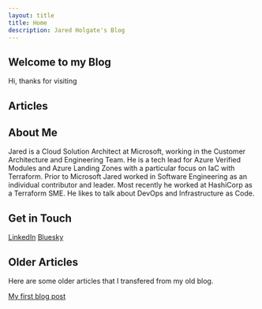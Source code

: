 ```yaml
---
layout: title
title: Home
description: Jared Holgate's Blog
---
```


## Welcome to my Blog

Hi, thanks for visiting

## Articles



## About Me

Jared is a Cloud Solution Architect at Microsoft, working in the Customer Architecture and Engineering Team. He is a tech lead for Azure Verified Modules and Azure Landing Zones with a particular focus on IaC with Terraform. Prior to Microsoft Jared worked in Software Engineering as an individual contributor and leader. Most recently he worked at HashiCorp as a Terraform SME. He likes to talk about DevOps and Infrastructure as Code.

## Get in Touch

[LinkedIn](https://www.linkedin.com/in/jaredfholgate/)
[Bluesky](https://bsky.app/profile/jared.holgate.dev)

## Older Articles

Here are some older articles that I transfered from my old blog.


[My first blog post](articles/001.md)
